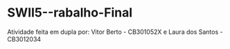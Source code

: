 # SWII5--rabalho-Final
Atividade feita em dupla por: Vitor Berto - CB301052X e Laura dos Santos - CB3012034

